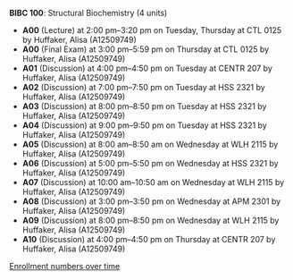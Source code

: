 **BIBC 100**: Structural Biochemistry (4 units)

- **A00** (Lecture) at 2:00 pm–3:20 pm on Tuesday, Thursday at CTL 0125 by Huffaker, Alisa (A12509749)
- **A00** (Final Exam) at 3:00 pm–5:59 pm on Thursday at CTL 0125 by Huffaker, Alisa (A12509749)
- **A01** (Discussion) at 4:00 pm–4:50 pm on Tuesday at CENTR 207 by Huffaker, Alisa (A12509749)
- **A02** (Discussion) at 7:00 pm–7:50 pm on Tuesday at HSS 2321 by Huffaker, Alisa (A12509749)
- **A03** (Discussion) at 8:00 pm–8:50 pm on Tuesday at HSS 2321 by Huffaker, Alisa (A12509749)
- **A04** (Discussion) at 9:00 pm–9:50 pm on Tuesday at HSS 2321 by Huffaker, Alisa (A12509749)
- **A05** (Discussion) at 8:00 am–8:50 am on Wednesday at WLH 2115 by Huffaker, Alisa (A12509749)
- **A06** (Discussion) at 5:00 pm–5:50 pm on Wednesday at HSS 2321 by Huffaker, Alisa (A12509749)
- **A07** (Discussion) at 10:00 am–10:50 am on Wednesday at WLH 2115 by Huffaker, Alisa (A12509749)
- **A08** (Discussion) at 3:00 pm–3:50 pm on Wednesday at APM 2301 by Huffaker, Alisa (A12509749)
- **A09** (Discussion) at 8:00 pm–8:50 pm on Wednesday at WLH 2115 by Huffaker, Alisa (A12509749)
- **A10** (Discussion) at 4:00 pm–4:50 pm on Thursday at CENTR 207 by Huffaker, Alisa (A12509749)

[Enrollment numbers over time](./BIBC100.tsv)

